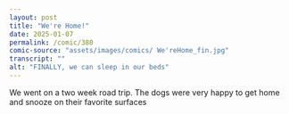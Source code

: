 ```yaml
---
layout: post
title: "We're Home!"
date: 2025-01-07
permalink: /comic/380
comic-source: "assets/images/comics/ We'reHome_fin.jpg"
transcript: ""
alt: "FINALLY, we can sleep in our beds"
---
```

We went on a two week road trip. The dogs were very happy to get home and snooze on their favorite surfaces
